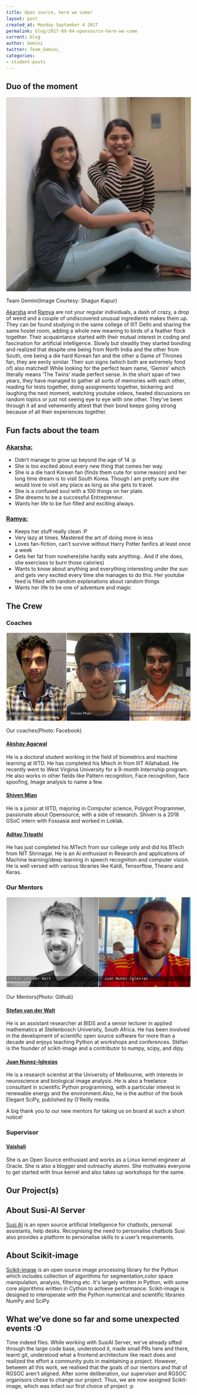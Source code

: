 ```yaml
---
title: Open source, here we come!
layout: post
created_at: Monday September 4 2017
permalink: blog/2017-09-04-opensource-here-we-come
current: blog
author: Gemini
twitter: Team_Gemini_
categories:
- student-posts
---
```


## Duo of the moment

![image](/img/blog/2017/TeamGemini.jpg)
<div class="image-credits"> Team Gemini(Image Courtesy: Shagun Kapur)</div>

[Akarsha](https://github.com/aksh98) and [Ramya](https://github.com/meriki) are not your regular individuals, a dash of crazy, a drop of weird and a couple of undiscovered unusual ingredients makes them up.  They can be found studying in the same college of IIIT Delhi and sharing the same hostel room, adding a whole new meaning to birds of a feather flock together. Their acquaintance started with their mutual interest in coding and fascination for artificial intelligence. Slowly but steadily they started bonding and realized that despite one being from North India and the other from South, one being a die hard Korean fan and the other a Game of Thrones fan, they are eerily similar. Their sun signs (which both are extremely fond of) also matched! While looking for the perfect team name, ‘Gemini’ which literally means ‘The Twins’ made perfect sense. In the short span of two years, they have managed to gather all sorts of memories with each other, reading for tests together, doing assignments together, bickering and laughing the next moment, watching youtube videos, heated discussions on random topics or just not seeing eye to eye with one other. They’ve been through it all and vehemently attest that their bond keeps going strong because of all their experiences together.

## Fun facts about the team

### [__Akarsha:__](https://github.com/aksh98)

- Didn’t manage to grow up beyond the age of 14 :p
- She is too excited about every new thing that comes her way.
- She is a die hard Korean fan (finds them cute for some reason) and her long time dream is to visit South Korea. Though I am pretty sure she would love to visit any place as long as she gets to travel.
- She is a confused soul with a 100 things on her plate.
- She dreams to be a successful Entrepreneur.
- Wants her life to be fun filled and exciting always.

### [__Ramya:__](https://github.com/meriki)

- Keeps her stuff really clean :P
- Very lazy at times. Mastered the art of doing more in less
- Loves fan-fiction, can’t survive without Harry Potter fanfics at least once a week
- Gets her fat from nowhere(she hardly eats anything.. And if she does, she exercises to burn those calories)
- Wants to know about anything and everything interesting under the sun and gets very excited every time she manages to do this. Her youtube feed is filled with random explanations about random things
- Wants her life to be one of adventure and magic

## The Crew

### Coaches
![image](/img/blog/2017/teamgemini_coaches.jpg)
<div class="image-credits">Our coaches(Photo: Facebook)</div>

#### [Akshay Agarwal](https://www.facebook.com/akshay.agarwal.1675275)

He is a doctoral student working in the field of biometrics and machine learning at IIITD. He has completed his Mtech in from IIIT Allahabad. He recently went to West Virginia University for a 9-month Internship program. He also works in other fields like Pattern recognition, Face recognition, face spoofing, Image analysis to name a few.

#### [Shiven Mian](https://github.com/shivenmian/)

He is a junior at IIITD, majoring in Computer science, Polygot Programmer, passionate about Opensource, with a side of research. Shiven is a 2016 GSoC intern with Fossasia and worked in Loklak.

#### [Aditay Tripathi](https://github.com/Aditay/)

He has just completed his MTech from our college only and did his BTech from NIT Shrinagar.
He is an AI enthusiast in Research and applications of Machine learning/deep learning in speech recognition and computer vision. He is well versed with various libraries like Kaldi, Tensorflow, Theano and Keras.

### Our Mentors
![image](/img/blog/2017/Gemini_mentors.jpg)
<div class="image-credits">Our Mentors(Photo: Github)</div>

#### [Stefan van der Walt](https://github.com/stefanv)
He is an assistant researcher at BIDS and a senior lecturer in applied mathematics at Stellenbosch University, South Africa. He has been involved in the development of scientific open source software for more than a decade and enjoys teaching Python at workshops and conferences.  Stéfan is the founder of scikit-image and a contributor to numpy, scipy, and dipy.

#### [Juan Nunez-Iglesias](https://github.com/jni)
He is a research scientist at the University of Melbourne, with interests in neuroscience and biological image analysis. He is also a freelance consultant in scientific Python programming, with a particular interest in renewable energy and the environment.Also, he is the author of the book Elegant SciPy, published by O'Reilly media.

A big thank you to our new mentors for taking us on board at such a short notice!

### Supervisor

#### [Vaishali](https://github.com/nerdyvaishali)

She is an Open Source enthusiast and works as a Linux kernel engineer at Oracle. She is also a blogger and outreachy alumni. She motivates everyone to get started with linux kernel and also takes up workshops for the same.

## Our Project(s)

## About Susi-AI Server
[Susi AI](http://chat.susi.ai/overview) is an open source artificial Intelligence for chatbots, personal assistants, help desks. Recognising the need to personalise chatbots Susi also provides a platform to personalise skills to a user’s requirements.

## About Scikit-image
[Scikit-image](http://scikit-image.org/) is an open source image processing library for the Python which includes collection of algorithms for segmentation,color space manipulation, analysis, filtering etc. It's largely written in Python, with some core algorithms written in Cython to achieve performance. Scikit-image is designed to interoperate with the Python numerical and scientific libraries NumPy and SciPy.

## What we’ve done so far and some unexpected events :O

Time indeed flies. While working with SusiAI Server, we’ve already sifted through the large code base, understood it, made small PRs here and there, learnt git, understood what a frontend architecture like react does and realized the effort a community puts in maintaining a project.
However, between all this work, we realised that the goals of our mentors and that of RGSOC aren't aligned. After some deliberation, our supervisor and RGSOC organisors chose to change our project. Thus, we are now assigned Scikit-image, which was infact our first choice of project :p
